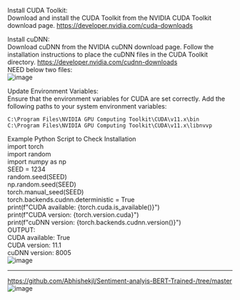 Install CUDA Toolkit:  
Download and install the CUDA Toolkit from the NVIDIA CUDA Toolkit download page.  https://developer.nvidia.com/cuda-downloads  

Install cuDNN:  
Download cuDNN from the NVIDIA cuDNN download page. Follow the installation instructions to place the cuDNN files in the CUDA Toolkit directory.  https://developer.nvidia.com/cudnn-downloads  
NEED below two files:  
![image](https://github.com/user-attachments/assets/d51d4c24-ee93-446a-913c-5447d048d6a0)

Update Environment Variables:  
Ensure that the environment variables for CUDA are set correctly. Add the following paths to your system environment variables:  

    C:\Program Files\NVIDIA GPU Computing Toolkit\CUDA\v11.x\bin  
    C:\Program Files\NVIDIA GPU Computing Toolkit\CUDA\v11.x\libnvvp  
Example Python Script to Check Installation  
import torch  
import random  
import numpy as np  
SEED = 1234  
random.seed(SEED)  
np.random.seed(SEED)  
torch.manual_seed(SEED)  
torch.backends.cudnn.deterministic = True  
print(f"CUDA available: {torch.cuda.is_available()}")  
print(f"CUDA version: {torch.version.cuda}")  
print(f"cuDNN version: {torch.backends.cudnn.version()}")      
OUTPUT:  
CUDA available: True   
CUDA version: 11.1    
cuDNN version: 8005   
![image](https://github.com/user-attachments/assets/b24c6d62-9eaf-4a4e-b385-afc8e8695309)


---
https://github.com/Abhishekjl/Sentiment-analyis-BERT-Trained-/tree/master  
![image](https://github.com/GinChoYen/Anthony/assets/22329486/0d531acb-1fc6-439b-9619-3fa24a1d4c5b)


